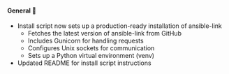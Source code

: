 #### General 🚀
- Install script now sets up a production-ready installation of ansible-link
  - Fetches the latest version of ansible-link from GitHub
  - Includes Gunicorn for handling requests
  - Configures Unix sockets for communication
  - Sets up a Python virtual environment (venv)
- Updated README for install script instructions
